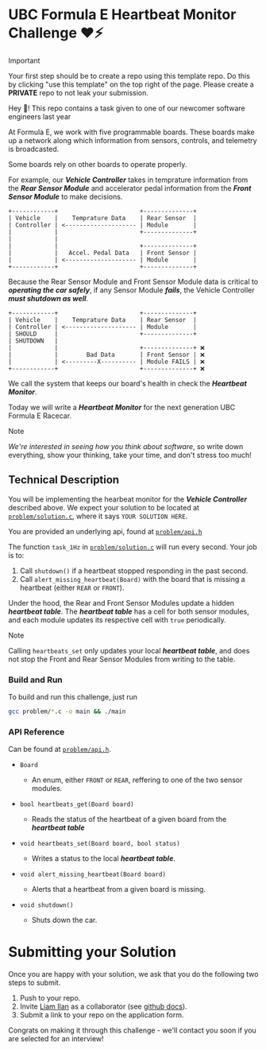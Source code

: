 # UBC Formula E Heartbeat Monitor Challenge ❤️⚡

> [!IMPORTANT]  
> Your first step should be to create a repo using this template repo. Do this by clicking "use this template" on the top right of the page. Please create a **PRIVATE** repo to not leak your submission.

Hey 👋! This repo contains a task given to one of our newcomer software engineers last year

At Formula E, we work with five programmable boards. These boards make up a network along which information from sensors, controls, and telemetry is broadcasted.

Some boards rely on other boards to operate properly.

For example, our _**Vehicle Controller**_ takes in temprature information from the _**Rear Sensor Module**_ and accelerator pedal information from the  _**Front Sensor Module**_ to make decisions.

```
+------------+                       +--------------+
| Vehicle    |    Temprature Data    | Rear Sensor  |
| Controller | <-------------------- | Module       |
|            |                       +--------------+
|            |
|            |                       +--------------+
|            |   Accel. Pedal Data   | Front Sensor |
|            | <-------------------- | Module       |
+------------+                       +--------------+
```

Because the Rear Sensor Module and Front Sensor Module data is critical to _**operating the car safely**_, if any Sensor Module _**fails**_, the Vehicle Controller _**must shutdown as well**_.


```
+------------+                       +--------------+
| Vehicle    |    Temprature Data    | Rear Sensor  |
| Controller | <-------------------- | Module       |
| SHOULD     |                       +--------------+
| SHUTDOWN   |
|            |                       +--------------+ ❌
|            |        Bad Data       | Front Sensor | ❌
|            | <---------X---------- | Module FAILS | ❌
+------------+                       +--------------+ ❌
```

We call the system that keeps our board's health in check the _**Heartbeat Monitor**_.

Today we will write a _**Heartbeat Monitor**_ for the next generation UBC Formula E Racecar.

> [!NOTE]  
> *We're interested in seeing how you think about software*, so write down everything, show your thinking, take your time, and don't stress too much!

## Technical Description
You will be implementing the hearbeat monitor for the _**Vehicle Controller**_ described above. We expect your solution to be located at [`problem/solution.c`](./problem/solution.c), where it says `YOUR SOLUTION HERE`.

You are provided an underlying api, found at [`problem/api.h`](./problem/api.h)

The function `task_1Hz` in [`problem/solution.c`](./problem/solution.c) will run every second. Your job is to:
1) Call `shutdown()` if a heartbeat stopped responding in the past second.
2) Call `alert_missing_heartbeat(Board)` with the board that is missing a heartbeat (either `REAR` or `FRONT`).

Under the hood, the Rear and Front Sensor Modules update a hidden _**heartbeat table**_. The _**heartbeat table**_ has a cell for both sensor modules, and each module updates its respective cell with `true` periodically.

> [!NOTE]  
> Calling `heartbeats_set` only updates your local _**heartbeat table**_, and does not stop the Front and Rear Sensor Modules from writing to the table.

### Build and Run
To build and run this challenge, just run
```sh
gcc problem/*.c -o main && ./main
```

### API Reference
Can be found at [`problem/api.h`](./problem/api.h).

- `Board`
    - An enum, either `FRONT` or `REAR`, reffering to one of the two sensor modules.

- `bool heartbeats_get(Board board)`
    - Reads the status of the heartbeat of a given board from the _**heartbeat table**_

- `void heartbeats_set(Board board, bool status)`
    - Writes a status to the local _**heartbeat table**_.

- `void alert_missing_heartbeat(Board board)`
    - Alerts that a heartbeat from a given board is missing.

- `void shutdown()`
    - Shuts down the car.

# Submitting your Solution
Once you are happy with your solution, we ask that you do the following two steps to submit.
1) Push to your repo.
2) Invite [Liam Ilan](https://github.com/liam-ilan) as a collaborator (see [github docs](https://docs.github.com/en/account-and-profile/setting-up-and-managing-your-personal-account-on-github/managing-access-to-your-personal-repositories/inviting-collaborators-to-a-personal-repository)).
3) Submit a link to your repo on the application form.

Congrats on making it through this challenge - we'll contact you soon if you are selected for an interview!